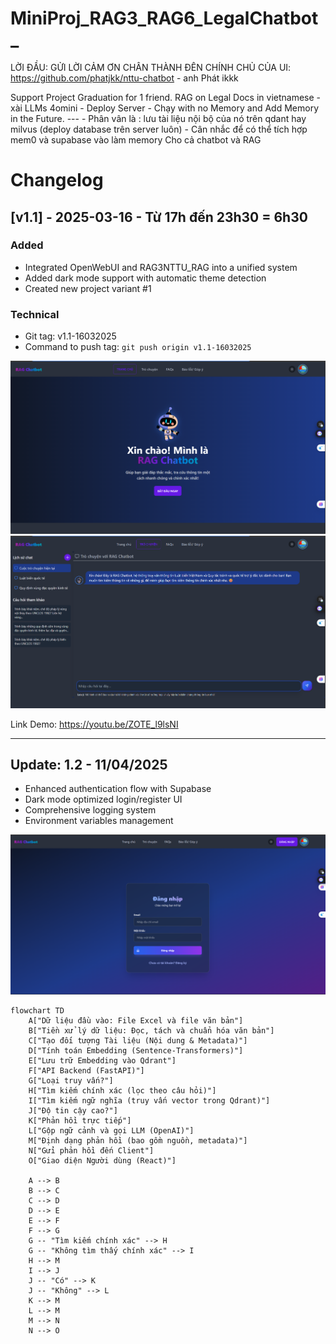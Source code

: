 # MiniProj_RAG3_RAG6_LegalChatbot_

LỜI ĐẦU: GỬI LỜI CẢM ƠN CHÂN THÀNH ĐÊN CHÍNH CHỦ CỦA UI: https://github.com/phatjkk/nttu-chatbot - anh Phát ikkk

Support Project Graduation for 1 friend.  RAG on Legal Docs in vietnamese - xài LLMs 4omini - Deploy Server - Chạy with no Memory and Add Memory in the Future. --- - Phân vân là : lưu tài liệu nội bộ của nó trên qdant hay milvus (deploy database trên server luôn)  - Cân nhắc để có thể tích hợp mem0 và supabase vào làm memory  Cho cả chatbot và RAG 

# Changelog

## [v1.1] - 2025-03-16 - Từ 17h đến 23h30 = 6h30

### Added
- Integrated OpenWebUI and RAG3NTTU_RAG into a unified system
- Added dark mode support with automatic theme detection
- Created new project variant #1

### Technical
- Git tag: v1.1-16032025
- Command to push tag: `git push origin v1.1-16032025`

![HomePage](note/ver1_HomePage.png)
![UIChat](note/ver1_UIChatPage.png)

Link Demo: https://youtu.be/ZOTE_l9lsNI 

---
## Update: 1.2 - 11/04/2025
- Enhanced authentication flow with Supabase
- Dark mode optimized login/register UI
- Comprehensive logging system
- Environment variables management
  
![Login](note/LOGIN_2.png)


```mermaid
flowchart TD
    A["Dữ liệu đầu vào: File Excel và file văn bản"]
    B["Tiền xử lý dữ liệu: Đọc, tách và chuẩn hóa văn bản"]
    C["Tạo đối tượng Tài liệu (Nội dung & Metadata)"]
    D["Tính toán Embedding (Sentence-Transformers)"]
    E["Lưu trữ Embedding vào Qdrant"]
    F["API Backend (FastAPI)"]
    G["Loại truy vấn?"]
    H["Tìm kiếm chính xác (lọc theo câu hỏi)"]
    I["Tìm kiếm ngữ nghĩa (truy vấn vector trong Qdrant)"]
    J["Độ tin cậy cao?"]
    K["Phản hồi trực tiếp"]
    L["Gộp ngữ cảnh và gọi LLM (OpenAI)"]
    M["Định dạng phản hồi (bao gồm nguồn, metadata)"]
    N["Gửi phản hồi đến Client"]
    O["Giao diện Người dùng (React)"]

    A --> B
    B --> C
    C --> D
    D --> E
    E --> F
    F --> G
    G -- "Tìm kiếm chính xác" --> H
    G -- "Không tìm thấy chính xác" --> I
    H --> M
    I --> J
    J -- "Có" --> K
    J -- "Không" --> L
    K --> M
    L --> M
    M --> N
    N --> O
```